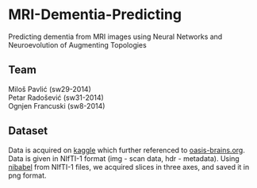 # MRI-Dementia-Predicting
Predicting dementia from MRI images using Neural Networks and Neuroevolution of Augmenting Topologies

## Team
Miloš Pavlić (sw29-2014) <br/>
Petar Radošević (sw31-2014) <br/>
Ognjen Francuski (sw8-2014) <br/>

## Dataset
Data is acquired on [kaggle](https://www.kaggle.com/jboysen/mri-and-alzheimers) which further referenced to [oasis-brains.org](http://www.oasis-brains.org/app/template/Tools.vm). Data is given in NIfTI-1 format (img - scan data, hdr - metadata). Using [nibabel](http://nipy.org/nibabel/) from NIfTI-1 files, we acquired slices in three axes, and saved it in png format.

